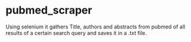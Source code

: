 # pubmed_scraper
Using selenium it gathers Title, authors and abstracts from pubmed of all results of a certain search query and saves it in a .txt file.
